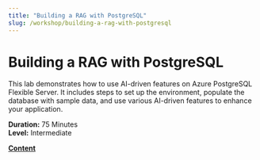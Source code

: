```yaml
---
title: "Building a RAG with PostgreSQL"
slug: /workshop/building-a-rag-with-postgresql
---
```


# Building a RAG with PostgreSQL

This lab demonstrates how to use AI-driven features on Azure PostgreSQL Flexible Server. It includes steps to set up the environment, populate the database with sample data, and use various AI-driven features to enhance your application.

**Duration:** 75 Minutes    
**Level:** Intermediate

**[Content](https://github.com/GlobalAICommunity/global-ai-bootcamp-2025-workshop-genai-on-postgresql)**